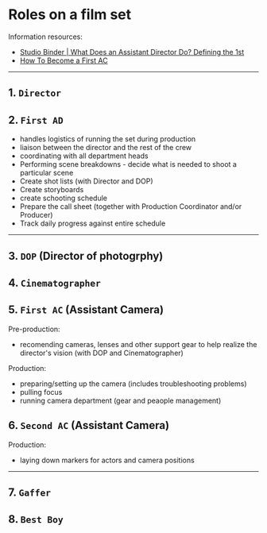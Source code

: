 # Roles on a film set

Information resources:

* [Studio Binder | What Does an Assistant Director Do? Defining the 1st](ADhttps://www.studiobinder.com/blog/what-does-an-assistant-director-do/)
* [How To Become a First AC](https://www.careersinfilm.com/first-ac/)

---


## 1. **`Director`**

## 2. **`First AD`**

* handles logistics of running the set during production
* liaison between the director and the rest of the crew
* coordinating with all department heads
* Performing scene breakdowns - decide what is needed to shoot a particular scene
* Create shot lists (with Director and DOP)
* Create storyboards
* create schooting schedule
* Prepare the call sheet (together with Production Coordinator and/or Producer)
* Track daily progress against entire schedule

---

## 3. **`DOP`** (Director of photogrphy)

## 4. **`Cinematographer`**

## 5. **`First AC`** (Assistant Camera)

Pre-production:

* recomending cameras, lenses and other support gear to help realize the director's vision (with DOP and Cinematographer)

Production:

* preparing/setting up the camera (includes troubleshooting problems)
* pulling focus
* running camera department (gear and peaople management)

## 6. **`Second AC`** (Assistant Camera)

Production:

* laying down markers for actors and camera positions

---

## 7. **`Gaffer`**

## 8. **`Best Boy`**